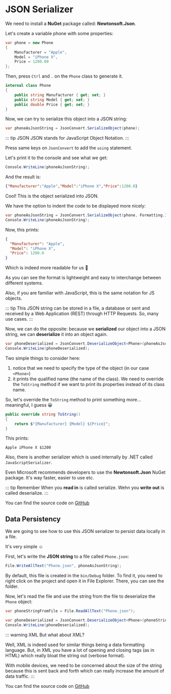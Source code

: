 # JSON Serializer

We need to install a **NuGet** package called: **Newtonsoft.Json**.

Let's create a variable phone with some properties:

``` csharp
var phone = new Phone
{
    Manufacturer = "Apple",
    Model = "iPhone X",
    Price = 1200.00
};
```

Then, press `Ctrl` and `.` on the `Phone` class to generate it.

``` csharp
internal class Phone
{
    public string Manufacturer { get; set; }
    public string Model { get; set; }
    public double Price { get; set; }
}
```

Now, we can try to serialize this object into a JSON string:

``` csharp
var phoneAsJsonString = JsonConvert.SerializeObject(phone);
```

::: tip JSON
JSON stands for JavaScript Object Notation.
:::

Press same keys on `JsonConvert` to add the `using` statement.

Let's print it to the console and see what we get:

``` csharp
Console.WriteLine(phoneAsJsonString);
```

And the result is:

``` json
{"Manufacturer":"Apple","Model":"iPhone X","Price":1200.0}
```

Cool! This is the object serialized into JSON.

We have the option to indent the code to be displayed more nicely:

``` csharp
var phoneAsJsonString = JsonConvert.SerializeObject(phone, Formatting.Indented);
Console.WriteLine(phoneAsJsonString);
```

Now, this prints:

``` json
{
  "Manufacturer": "Apple",
  "Model": "iPhone X",
  "Price": 1200.0
}
```

Which is indeed more readable for us :clap:

As you can see the format is lightweight and easy to interchange between different systems.

Also, if you are familiar with JavaScript, this is the same notation for JS objects.

::: tip
This JSON string can be stored in a file, a database or sent and received by a Web Application (REST) through HTTP Requests. So, many use cases.
:::

Now, we can do the opposite: because we **serialized** our object into a JSON string, we can **deserialize** it into an object again.

``` csharp
var phoneDeserialized = JsonConvert.DeserializeObject<Phone>(phoneAsJsonString);
Console.WriteLine(phoneDeserialized);
```

Two simple things to consider here:
1. notice that we need to specify the type of the object (in our case `<Phone>`)
2. it prints the qualified name (the name of the class). We need to override the `ToString` method if we want to print its properties instead of its class name.

So, let's override the `ToString` method to print something more... meaningful, I guess :grinning:

``` csharp
public override string ToString()
{
    return $"{Manufacturer} {Model} ${Price}";
}
```

This prints:

```
Apple iPhone X $1200
```

<!-- And let me show you what I mean with the **parameterless constructor**.

Let's generate a constructor with parameters: press `Ctrl` + `.` on the `Phone` class, select *Generate constructors...*, and hit *OK*.

Now, first of all, we cannot instantiate the phone as we did before:

``` csharp
var phone = new Phone
{
    Manufacturer = "Apple",
    Model = "iPhone X",
    Price = 1200.00
};
```

So, instead of this **object initializer**, let's use the constructor:

``` csharp
var phone = new Phone("Apple", "iPhone X", 1200.00);
```

We can run now the code: -->

Also, there is another serializer which is used internally by .NET called `JavaScriptSerializer`.

Even Microsoft recommends developers to use the **Newtonsoft.Json** NuGet package. It's way faster, easier to use etc.

::: tip Remember
When you **read in** is called serialize.
Wehn you **write out** is called deserialize.
:::

You can find the source code on [GitHub](https://github.com/danielsimionescu/csharp-jsonserializer)

## Data Persistency

We are going to see how to use this JSON serializer to persist data locally in a file.

It's very simple :relaxed:

First, let's write the **JSON string** to a file called `Phone.json`:

``` csharp
File.WriteAllText("Phone.json", phoneAsJsonString);
```

By default, this file is created in the `bin/Debug` folder. To find it, you need to right click on the project and open it in File Explorer. There, you can see the folder.

Now, let's read the file and use the string from the file to deserialize the `Phone` object:

``` csharp
var phoneStringFromFile = File.ReadAllText("Phone.json");

var phoneDeserialized = JsonConvert.DeserializeObject<Phone>(phoneStringFromFile);
Console.WriteLine(phoneDeserialized);
```

::: warning XML
But what about XML?

Well, XML is indeed used for similar things being a data formatting language. But, in XML you have a lot of opening and closing tags (as in HTML) which really bloat the string out (verbose format).

With mobile devices, we need to be concerned about the size of the string because this is sent back and forth which can really increase the amount of data traffic.
:::

You can find the source code on [GitHub](https://github.com/danielsimionescu/csharp-jsonserializer)
